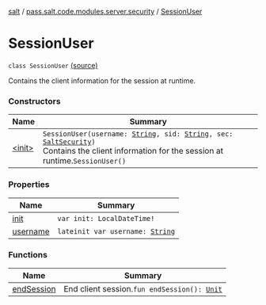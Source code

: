 [salt](../../index.md) / [pass.salt.code.modules.server.security](../index.md) / [SessionUser](./index.md)

# SessionUser

`class SessionUser` [(source)](https://github.com/kurbaniec-tgm/salt/tree/master/code/modules/server/security/SessionUser.kt#L8)

Contains the client information for the session at runtime.

### Constructors

| Name | Summary |
|---|---|
| [&lt;init&gt;](-init-.md) | `SessionUser(username: `[`String`](https://kotlinlang.org/api/latest/jvm/stdlib/kotlin/-string/index.html)`, sid: `[`String`](https://kotlinlang.org/api/latest/jvm/stdlib/kotlin/-string/index.html)`, sec: `[`SaltSecurity`](../-salt-security/index.md)`)`<br>Contains the client information for the session at runtime.`SessionUser()` |

### Properties

| Name | Summary |
|---|---|
| [init](init.md) | `var init: LocalDateTime!` |
| [username](username.md) | `lateinit var username: `[`String`](https://kotlinlang.org/api/latest/jvm/stdlib/kotlin/-string/index.html) |

### Functions

| Name | Summary |
|---|---|
| [endSession](end-session.md) | End client session.`fun endSession(): `[`Unit`](https://kotlinlang.org/api/latest/jvm/stdlib/kotlin/-unit/index.html) |
